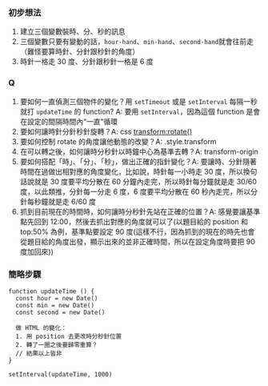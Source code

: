 ### 初步想法
1. 建立三個變數裝時、分、秒的訊息
2. 三個變數只要有變動的話，`hour-hand`、`min-hand`、`second-hand`就會往前走（難怪要算時針、分針跟秒針的角度）
3. 時針一格走 30 度、分針跟秒針一格是 6 度


### Q
1. 要如何一直偵測三個物件的變化？用 `setTimeout` 或是 `setInterval` 每隔一秒就打 `updateTime` 的 function? A: 要用 `setInterval`，因為這個 function 是會在設定的間隔時間內“一直”循環
2. 要如何讓時針分針秒針旋轉？A: css [transform:rotate()](https://www.w3schools.com/cssref/css3_pr_transform.asp)
3. 要如何控制 rotate 的角度讓他動態的改變？A: .style.transform
4. 在可以轉之後，如何讓時分秒針以時鐘中心為基準去轉？A: transform-origin
5. 要如何搭配「時」、「分」、「秒」，做出正確的指針變化？A: 要讓時、分針隨著時間在過做出相對應的角度變化，比如說，時針每一小時走 30 度，所以換句話說就是 30 度要平均分散在 60 分鐘內走完，所以時針每分鐘就是走 30/60 度，以此類推，分針每一分走 6 度，6 度要平均分散在 60 秒內走完，所以分針每秒鐘就是走 6/60 度
6. 抓到目前現在的時間時，如何讓時分秒針先站在正確的位置？A: 感覺要讓基準點先回到 12:00，然後去抓出對應的角度就可以了(以題目給的 position 和 top:50% 為例，基準點要設定 90 度(這樣不行，因為抓到的現在的時先也會從題目給的角度出發，顯示出來的並非正確時間，所以在設定角度時要把 90 度加回來))


### 簡略步驟
```
function updateTime () {
  const hour = new Date()
  const min = new Date()
  const second = new Date()

  做 HTML 的變化：
  1. 用 position 去更改時分秒針位置
  2. 轉了一圈之後要歸零重算？
  // 結果以上皆非
}

setInterval(updateTime, 1000)
```